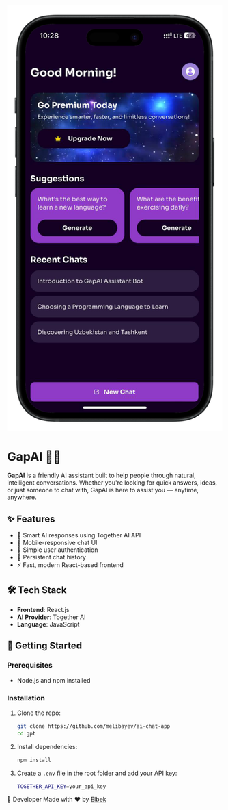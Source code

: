 <img src="https://github.com/melibayev/ai-chat-app/blob/main/src/assets/images/home.png" alt="GapAI Preview" width="600"/>

# GapAI 🤖💬

**GapAI** is a friendly AI assistant built to help people through natural, intelligent conversations. Whether you're looking for quick answers, ideas, or just someone to chat with, GapAI is here to assist you — anytime, anywhere.

## ✨ Features

- 🧠 Smart AI responses using Together AI API
- 📱 Mobile-responsive chat UI
- 🔐 Simple user authentication
- 💬 Persistent chat history 
- ⚡ Fast, modern React-based frontend

## 🛠 Tech Stack

- **Frontend**: React.js
- **AI Provider**: Together AI
- **Language**: JavaScript

## 🚀 Getting Started

### Prerequisites

- Node.js and npm installed

### Installation

1. Clone the repo:

   ```bash
   git clone https://github.com/melibayev/ai-chat-app
   cd gpt
   ```

2. Install dependencies:

    ```bash
    npm install
    ```

3. Create a `.env` file in the root folder and add your API key:

    ```bash
    TOGETHER_API_KEY=your_api_key
    ```

👤 Developer
Made with ❤️ by [Elbek](https://github.com/melibayev/)
